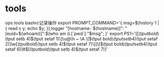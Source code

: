 tools
=====
ops tools
bashrc记录操作
export PROMPT_COMMAND='{ msg=$(history 1 | { read x y; echo $y; });logger "[hostname- $(hostname)]": "[euid=$(whoami)]":$(who am i):[`pwd`]:"$msg"; }'
export PS1='[\[$(tput bold)$(tput setb 4)$(tput setaf 1)\]\u@\h ~ \A \[$(tput bold)$(tput setb 4)$(tput setaf 2)\]\w\[$(tput bold)$(tput setb 4)$(tput setaf 7)\]]\[$(tput bold)$(tput setb 4)$(tput setaf 6)\]\#\$\[$(tput bold)$(tput setb 4)$(tput setaf 7)\]'
